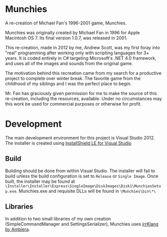 Munchies
========

A re-creation of Michael Fan's 1996-2001 game, Munchies.

Munchies was originally created by Michael Fan in 1996 for Apple Macintosh OS 7. Its final version 1.0.7, was released in 2001.

This re-creation, made in 2012 by me, Andrew Scott, was my first foray into "real" programming after working only with scripting languages for 3+ years. It is coded entirely in C# targeting Microsoft's .NET 4.0 framework, and uses all of the images and sounds from the original game.

The motivation behind this recreation came from my search for a productive project to complete over winter break. The favorite game from the childhood of my siblings and I was the perfect place to begin.

Mr. Fan has graciously given permission for me to make the source of this re-creation, including the resources, available. Under no circumstances may this work be used for commercial purposes or otherwise for profit.


Development
===========

The main development environment for this project is Visual Studio 2012. The installer is created using [InstallShield LE for Visual Studio](http://learn.flexerasoftware.com/content/IS-EVAL-InstallShield-Limited-Edition-Visual-Studio)


Build
-----

Building should be done from within Visual Studio. The installer will fail to build unless the build configuration is set to `Release` or `Single Image`. Once built, the installer may be found at `\Installer\Installer\Express\SingleImage\DiskImages\Disk1\MunchiesSetup.exe`. Munchies.exe and requisite DLLs will be found in `\Munchies\bin\*\`



Libraries
---------

In addition to two small libraries of my own creation (SimpleCommandManager and SettingsSerializer), Munchies uses [irrKlang by Ambiera](http://www.ambiera.com/irrklang/license.html).